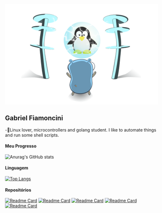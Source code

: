 ![Logo da Minha Empresa](https://github.com/GFiamoncini/GFiamoncini/blob/main/power-to-the-linux.svg)
## Gabriel Fiamoncini   
-🐧Linux lover, microcontrollers and golang student. I like to automate things and run some shell scripts.
#### Meu Progresso 
![Anurag's GitHub stats](https://github-readme-stats.vercel.app/api?username=gfiamoncini&show_icons=true&theme=dark) 
#### Linguagem
[![Top Langs](https://github-readme-stats.vercel.app/api/top-langs/?username=gfiamoncini&theme=dark)]()
#### Repositórios
[![Readme Card](https://github-readme-stats.vercel.app/api/pin/?username=gfiamoncini&icons=true&theme=dark&repo=GracefulShutdown)](https://github.com/GFiamoncini/GracefulShutdown.git) [![Readme Card](https://github-readme-stats.vercel.app/api/pin/?username=gfiamoncini&icons=true&theme=dark&repo=RabbitMQ)](https://github.com/GFiamoncini/RabbitMQ.git) [![Readme Card](https://github-readme-stats.vercel.app/api/pin/?username=gfiamoncini&icons=true&theme=dark&repo=CotacaoDolar)](https://github.com/GFiamoncini/CotacaoDolar.git)
[![Readme Card](https://github-readme-stats.vercel.app/api/pin/?username=gfiamoncini&icons=true&theme=dark&repo=UploadFile)](https://github.com/GFiamoncini/UploadFile.git) [![Readme Card](https://github-readme-stats.vercel.app/api/pin/?username=gfiamoncini&icons=true&theme=dark&repo=BuscaCep)](https://github.com/GFiamoncini/BuscaCep.git)


